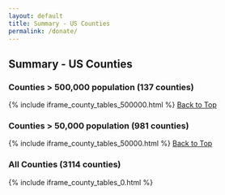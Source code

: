 ```yaml
---
layout: default
title: Summary - US Counties
permalink: /donate/
---
```

## Summary - US Counties

### Counties > 500,000 population (137 counties)

{% include iframe_county_tables_500000.html %}
[Back to Top](#top)

### Counties > 50,000 population (981 counties)

{% include iframe_county_tables_50000.html %}
[Back to Top](#top)

### All Counties (3114 counties)

{% include iframe_county_tables_0.html %}
